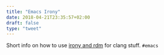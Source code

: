 ```yaml
---
title: "Emacs Irony"
date: 2018-04-21T23:35:57+02:00
draft: false
type: "tweet"
---
```

Short info on how to use [irony and rdm](https://oremacs.com/2017/03/28/emacs-cpp-ide/) for clang stuff. `#emacs`
